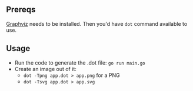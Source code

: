 ## Prereqs

[Graphviz](https://graphviz.org/download/) needs to be installed. Then you'd have `dot` command available to use.

## Usage

- Run the code to generate the .dot file: `go run main.go`
- Create an image out of it:
    - `dot -Tpng app.dot > app.png` for a PNG
    - `dot -Tsvg app.dot > app.svg`

